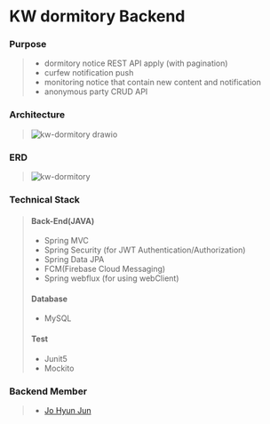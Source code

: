 # KW dormitory Backend

### Purpose

> - dormitory notice REST API apply (with pagination)
> - curfew notification push
> - monitoring notice that contain new content and notification
> - anonymous party CRUD API


### Architecture
> ![kw-dormitory drawio](https://user-images.githubusercontent.com/73744183/204135987-e7bb9cbf-70ae-4a32-900a-515431ab507c.svg)

### ERD
> ![kw-dormitory](https://user-images.githubusercontent.com/73744183/204137768-8d573818-772d-4801-a3b3-a37c11d508e7.PNG)

### Technical Stack

> #### Back-End(JAVA)
>  - Spring MVC
>  - Spring Security (for JWT Authentication/Authorization)
>  - Spring Data JPA
>  - FCM(Firebase Cloud Messaging)
>  - Spring webflux (for using webClient)
>
>  #### Database
>  - MySQL
>
>  #### Test
>  - Junit5
>  - Mockito

### Backend Member
> - [Jo Hyun Jun](https://github.com/Tianea2160)
